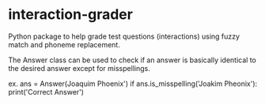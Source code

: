 # interaction-grader
Python package to help grade test questions (interactions) using fuzzy match and phoneme replacement.

The Answer class can be used to check if an answer is basically identical to the desired answer except 
for misspellings.

ex. 
ans = Answer(Joaquim Phoenix')
if ans.is_misspelling('Joakim Pheonix'):
    print('Correct Answer')
    